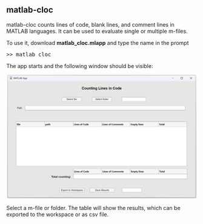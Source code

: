 ## matlab-cloc

matlab-cloc counts lines of code, blank lines, and comment lines in MATLAB languages. It can be used to evaluate single or multiple m-files.

To use it, download **matlab_cloc.mlapp** and type the name in the prompt
<pre>
>> matlab_cloc
</pre>

The app starts and the following window should be visible:
<p align="center">
<img src = "https://github.com/macinj1/matlab-cloc/blob/main/matlab_cloc.png" width = "500">
</p> 

Select a m-file or folder. The table will show the results, which can be exported to the workspace or as csv file.
